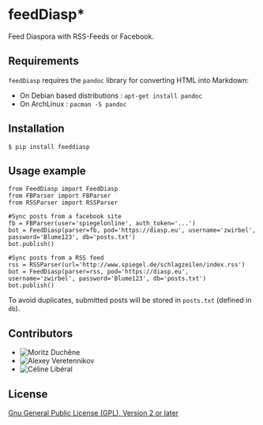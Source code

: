 # feedDiasp*
Feed Diaspora with RSS-Feeds or Facebook.

## Requirements
`feedDiasp` requires the `pandoc` library for converting HTML into Markdown:
 * On Debian based distributions : `apt-get install pandoc`
 * On ArchLinux : `pacman -S pandoc`

## Installation
`$ pip install feeddiasp`  

## Usage example

    from FeedDiasp import FeedDiasp
    from FBParser import FBParser
    from RSSParser import RSSParser
    
    #Sync posts from a facebook site
    fb = FBParser(user='spiegelonline', auth_token='...')
    bot = FeedDiasp(parser=fb, pod='https://diasp.eu', username='zwirbel', password='Blume123', db='posts.txt')
    bot.publish()
    
    #Sync posts from a RSS feed
    rss = RSSParser(url='http://www.spiegel.de/schlagzeilen/index.rss')
    bot = FeedDiasp(parser=rss, pod='https://diasp.eu', username='zwirbel', password='Blume123', db='posts.txt')
    bot.publish()
    
To avoid duplicates, submitted posts will be stored in `posts.txt` (defined in `db`).

## Contributors
* ![Moritz Duchêne](https://github.com/Debakel)
* ![Alexey Veretennikov](https://github.com/fourier)
* ![Céline Libéral](https://github.com/celisoft)

## License

[Gnu General Public License (GPL), Version 2 or later](https://www.gnu.org/licenses/gpl-2.0.html#SEC1)
